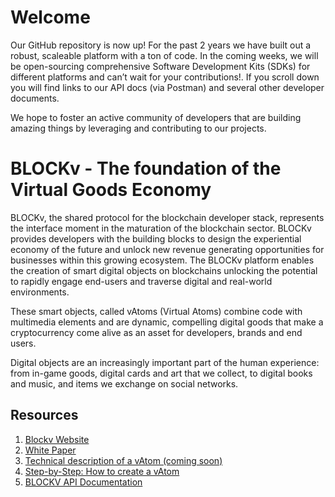 # Welcome

Our GitHub repository is now up! For the past 2 years we have built out a robust, scaleable platform with a ton of code. In the coming weeks, we will be open-sourcing comprehensive Software Development Kits (SDKs) for different platforms and can’t wait for your contributions!. If you scroll down you will find links to our API docs (via Postman) and several other developer documents. 

We hope to foster an active community of developers that are building amazing things by leveraging and contributing to our projects.

# BLOCKv - The foundation of the Virtual Goods Economy

BLOCKv, the shared protocol for the blockchain developer stack, represents the interface moment in the maturation of the blockchain sector. BLOCKv provides developers with the building blocks to design the experiential economy of the future and unlock new revenue generating opportunities for businesses within this growing ecosystem. The BLOCKv platform enables the creation of smart digital objects on blockchains unlocking the potential to rapidly engage end-users and traverse digital and real-world environments. 

These smart objects, called vAtoms (Virtual Atoms) combine code with multimedia elements and are dynamic, compelling digital goods that make a cryptocurrency come alive as an asset for developers, brands and end users.

Digital objects are an increasingly important part of the human experience: from in-game goods, digital cards and art that we collect, to digital books and music, and items we exchange on social networks.

## Resources

<ol>
<li><a href="https://blockv.io">
Blockv Website</a></li>
<li><a href="https://blockv.io/documents/whitepaper.pdf">
White Paper</a></li>
<li><a href="">
Technical description of a vAtom (coming soon)</a></li>
<li><a href="/Step-by-step.md">
Step-by-Step: How to create a vAtom</a></li>
<li><a href="/BLOCKv-API.md">
BLOCKV API Documentation</a></li>
</ol>
